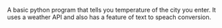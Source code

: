 A basic python program that tells you temperature of the city you enter. It uses a weather API and also has a feature of text to speach conversion.
